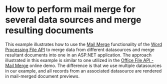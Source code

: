 # How to perform mail merge for several data sources and merge resulting documents


<p>This example illustrates how to use the <a href="http://documentation.devexpress.com/#DocumentServer/CustomDocument15278">Mail Merge</a> functionality of the <a href="http://documentation.devexpress.com/#DocumentServer/CustomDocument15092">Word Processing File API</a> to merge data from different datasources and merge resultant documents into one in an ASP.NET application. The approach illustrated in this example is similar to one utilized in the <a href="http://demos.devexpress.com/ASPxDocumentServerDemos/RichEdit/RichEditMailMerge.aspx">Office File API - Mail Merge</a> online demo. The difference is that we use multiple datasources in our example, and all records from an associated datasource are rendered in mail-merged document previews.</p>

<br/>


